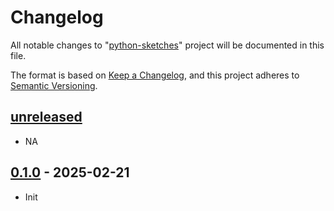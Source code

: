 # Changelog

All notable changes to "[python-sketches](https://github.com/btklab/python-sketches)" project will be documented in this file.

The format is based on [Keep a Changelog](https://keepachangelog.com/en/1.0.0/),
and this project adheres to [Semantic Versioning](https://semver.org/spec/v2.0.0.html).

## [unreleased]

- NA

## [0.1.0] - 2025-02-21

- Init


[pycalc.py]: src/pycalc.py
[pymatcalc.py]: src/pymatcalc.py
[pysym.py]: src/pysym.py
[pyplot.py]: src/pyplot.py
[pyplot-pandas.py]: src/pyplot-pandas.py
[pyplot-x-rs.py]: src/pyplot-x-rs.py
[pyplot-timeline2.py]: src/pyplot-timeline2.py

[README.md]: blob/main/README.md
[CHANGELOG.md]: blob/main/CHANGELOG.md
[requirements.txt]: blob/main/requirements.txt

[Get-PeriodicTable.py]: src/Get-PeriodicTable.py
[Get-MolecularMass.py]: src/Get-MolecularMass.py
[Calc-ChemWeightRL.py]: src/Calc-ChemWeightRL.py
[Calc-ChemWeightLR.py]: src/Calc-ChemWeightLR.py

[Calc-ChemMassPercent.py]: src/Calc-ChemMassPercent.py

[Calc-LPpulp.py]: src/Calc-LPpulp.py


[unreleased]: https://github.com/btklab/python-sketches/compare/0.1.0..HEAD
[0.1.0]: https://github.com/btklab/python-sketches/releases/tag/0.1.0

